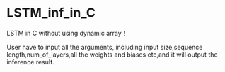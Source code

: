 # LSTM_inf_in_C
LSTM in C without using dynamic array！

User have to input all the arguments, including input size,sequence length,num_of_layers,all the weights and biases etc,and it will output the inference result. 

